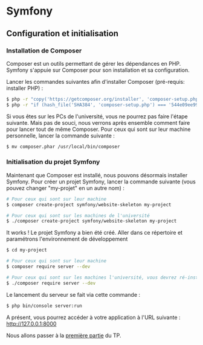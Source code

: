 # Symfony

## Configuration et initialisation

### Installation de Composer

Composer est un outils permettant de gérer les dépendances en PHP. Symfony s'appuie sur Composer pour son installation et sa configuration.

Lancer les commandes suivantes afin d'installer Composer (pré-requis: installer PHP) :

```bash
$ php -r "copy('https://getcomposer.org/installer', 'composer-setup.php');"
$ php -r "if (hash_file('SHA384', 'composer-setup.php') === '544e09ee996cdf60ece3804abc52599c22b1f40f4323403c44d44fdfdd586475ca9813a858088ffbc1f233e9b180f061') { echo 'Installer verified'; } else { echo 'Installer corrupt'; unlink('composer-setup.php'); } echo PHP_EOL;"
```

Si vous êtes sur les PCs de l'université, vous ne pourrez pas faire l'étape suivante. Mais pas de souci, nous verrons après ensemble comment faire pour lancer tout de même Composer.
Pour ceux qui sont sur leur machine personnelle, lancer la commande suivante :

```bash
$ mv composer.phar /usr/local/bin/composer
```

### Initialisation du projet Symfony

Maintenant que Composer est installé, nous pouvons désormais installer Symfony. Pour créer un projet Symfony, lancer la commande suivante (vous pouvez changer "my-projet" en un autre nom) :

```bash
# Pour ceux qui sont sur leur machine
$ composer create-project symfony/website-skeleton my-project

# Pour ceux qui sont sur les machines de l'université
$ ./composer create-project symfony/website-skeleton my-project
```

It works ! Le projet Symfony a bien été créé. Aller dans ce répertoire et paramétrons l'environnement de développement

```bash
$ cd my-project

# Pour ceux qui sont sur leur machine
$ composer require server --dev

# Pour ceux qui sont sur les machines l'université, vous devrez ré-installer Composer dans ce dossier, puis lancer la commande suivante :
$ ./composer require server --dev
```

Le lancement du serveur se fait via cette commande :

```bash
$ php bin/console server:run
```

A présent, vous pourrez accéder à votre application à l'URL suivante : http://127.0.0.1:8000

Nous allons passer à la [première partie](./BASIS.md) du TP.

